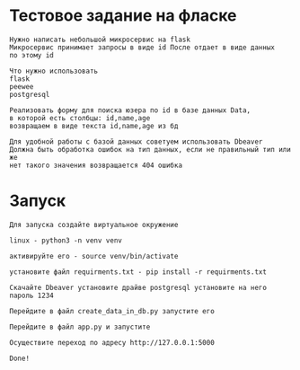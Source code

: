 <h1>Тестовое задание на фласке</h1>

    Нужно написать небольшой микросервис на flask
    Микросервис принимает запросы в виде id После отдает в виде данных
    по этому id 

    Что нужно использовать 
    flask
    peewee
    postgresql

    Реализовать форму для поиска юзера по id в базе данных Data,
    в которой есть столбцы: id,name,age
    возвращаем в виде текста id,name,age из бд

    Для удобной работы с базой данных советуем использовать Dbeaver
    Должна быть обработка ошибок на тип данных, если не правильный тип или же
    нет такого значения возвращается 404 ошибка

<h1>Запуск</h1>
    
    Для запуска создайте виртуальное окружение
    
    linux - python3 -n venv venv
    
    активируйте его - source venv/bin/activate
    
    установите файл requirments.txt - pip install -r requirments.txt
    
    Скачайте Dbeaver установите драйве postgresql установите на него пароль 1234
    
    Перейдите в файл create_data_in_db.py запустите его
   
    Перейдите в файл app.py и запустите 

    Осуществите переход по адресу http://127.0.0.1:5000

    Done!
    